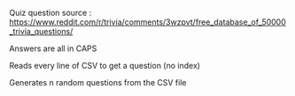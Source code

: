 Quiz question source : https://www.reddit.com/r/trivia/comments/3wzpvt/free_database_of_50000_trivia_questions/

Answers are all in CAPS

Reads every line of CSV to get a question (no index)

Generates n random questions from the CSV file
